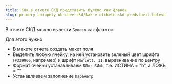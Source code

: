 ```yaml
---
title: Как в отчете СКД представить булево как флажок
slug: primery-snippety-obschee-skd/kak-v-otchete-skd-predstavit-bulevo-kak-flazhok
---
```


В отчете СКД можно вывести `Булево` как флажок. 

Для этого нужно
+ В макете отчета создать макет поля
+ Выделить любую ячейку, на ней установить зеленый цвет шрифта (`#339966`,  например) и шрифт `Marlett, 11`, выравнивание по центру
+ Формат ячейки устанавливаем `БЛ=; БИ=b`, т.е. ИСТИНА = "b", а ЛОЖЬ = ""
+ Устанавливаем заполнение `Параметр`
